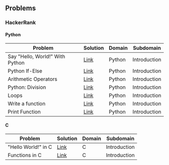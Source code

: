 ## Problems

### HackerRank

#### Python

| Problem                         | Solution                                                                                                         | Domain | Subdomain    |
| ------------------------------- | ---------------------------------------------------------------------------------------------------------------- | ------ | ------------ |
| Say "Hello, World!" With Python | [Link](https://github.com/otegecmis/problems/blob/main/hackerrank/domains/python/py-hello-world.py)              | Python | Introduction |
| Python If-Else                  | [Link](https://github.com/otegecmis/problems/blob/main/hackerrank/domains/python/py-if-else.py)                  | Python | Introduction |
| Arithmetic Operators            | [Link](https://github.com/otegecmis/problems/blob/main/hackerrank/domains/python/python-arithmetic-operators.py) | Python | Introduction |
| Python: Division                | [Link](https://github.com/otegecmis/problems/blob/main/hackerrank/domains/python/python-division.py)             | Python | Introduction |
| Loops                           | [Link](https://github.com/otegecmis/problems/blob/main/hackerrank/domains/python/python-loops.py)                | Python | Introduction |
| Write a function                | [Link](https://github.com/otegecmis/problems/blob/main/hackerrank/domains/python/write-a-function.py)            | Python | Introduction |
| Print Function                  | [Link](https://github.com/otegecmis/problems/blob/main/hackerrank/domains/python/python-print.py)                | Python | Introduction |

#### C

| Problem             | Solution                                                                                      | Domain | Subdomain    |
| ------------------- | --------------------------------------------------------------------------------------------- | ------ | ------------ |
| "Hello World!" in C | [Link](https://github.com/otegecmis/problems/blob/main/hackerrank/domains/c/hello-world-c.c)  | C      | Introduction |
| Functions in C      | [Link](https://github.com/otegecmis/problems/blob/main/hackerrank/domains/c/functions-in-c.c) | C      | Introduction |
